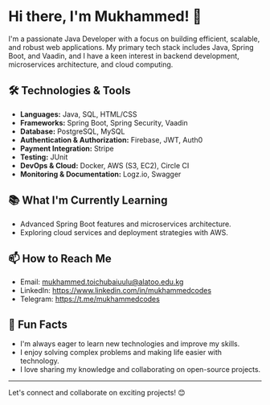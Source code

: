 # Hi there, I'm Mukhammed! 👋

I'm a passionate Java Developer with a focus on building efficient, scalable, and robust web applications. My primary tech stack includes Java, Spring Boot, and Vaadin, and I have a keen interest in backend development, microservices architecture, and cloud computing.

## 🛠️ Technologies & Tools

- **Languages:** Java, SQL, HTML/CSS
- **Frameworks:** Spring Boot, Spring Security, Vaadin
- **Database:** PostgreSQL, MySQL
- **Authentication & Authorization:** Firebase, JWT, Auth0
- **Payment Integration:** Stripe
- **Testing:** JUnit
- **DevOps & Cloud:** Docker, AWS (S3, EC2), Circle CI
- **Monitoring & Documentation:** Logz.io, Swagger

## 📚 What I'm Currently Learning

- Advanced Spring Boot features and microservices architecture.
- Exploring cloud services and deployment strategies with AWS.

## 📫 How to Reach Me

- Email: mukhammed.toichubaiuulu@alatoo.edu.kg
- LinkedIn: https://www.linkedin.com/in/mukhammedcodes
- Telegram: https://t.me/mukhammedcodes

## 🌱 Fun Facts

- I'm always eager to learn new technologies and improve my skills.
- I enjoy solving complex problems and making life easier with technology.
- I love sharing my knowledge and collaborating on open-source projects.

_______________________
Let's connect and collaborate on exciting projects! 😊
